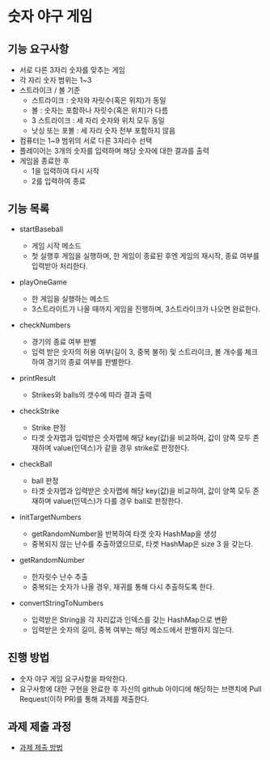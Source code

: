 # 숫자 야구 게임
## 기능 요구사항
* 서로 다른 3자리 숫자를 맞추는 게임
* 각 자리 숫자 범위는 1~3
* 스트라이크 / 볼 기준
    * 스트라이크 : 숫자와 자릿수(혹은 위치)가 동일
    * 볼 : 숫자는 포함하나 자릿수(혹은 위치)가 다름
    * 3 스트라이크 : 세 자리 숫자와 위치 모두 동일
    * 낫싱 또는 포볼 : 세 자리 숫자 전부 포함하지 않음
* 컴퓨터는 1~9 범위의 서로 다른 3자리수 선택
* 플레이어는 3개의 숫자를 입력하며 해당 숫자에 대한 결과를 출력
* 게임을 종료한 후
    * 1을 입력하여 다시 시작
    * 2를 입력하여 종료

## 기능 목록
* startBaseball
    * 게임 시작 메소드
    * 첫 실행후 게임을 실행하며, 한 게임이 종료된 후엔 게임의 재시작, 종료 여부를 입력받아 처리한다.

* playOneGame
    * 한 게임을 실행하는 메소드
    * 3스트라이트가 나올 때까지 게임을 진행하며, 3스트라이크가 나오면 완료한다.

* checkNumbers
    * 경기의 종료 여부 판별
    * 입력 받은 숫자의 허용 여부(길이 3, 중복 불허) 및 스트라이크, 볼 개수를 체크하여 경기의 종료 여부를 판별한다.

* printResult
    * Strikes와 balls의 갯수에 따라 결과 출력

* checkStrike
    * Strike 판정
    * 타겟 숫자맵과 입력받은 숫자맵에 해당 key(값)을 비교하여, 값이 양쪽 모두 존재하며 value(인덱스)가 같을 경우 strike로 판정한다.

* checkBall
    * ball 판정
    * 타겟 숫자맵과 입력받은 숫자맵에 해당 key(값)을 비교하여, 값이 양쪽 모두 존재하며 value(인덱스)가 다를 경우 ball로 판정한다.

* initTargetNumbers
    * getRandomNumber을 반복하여 타겟 숫자 HashMap을 생성
    * 중복되지 않는 난수를 추출하였으므로, 타겟 HashMap은 size 3 을 갖는다.

* getRandomNumber
    * 한자릿수 난수 추출
    * 중복되는 숫자가 나올 경우, 재귀를 통해 다시 추출하도록 한다.

* convertStringToNumbers
    * 입력받은 String을 각 자리값과 인덱스를 갖는 HashMap으로 변환
    * 입력받은 숫자의 길이, 중복 여부는 해당 메소드에서 판별하지 않는다.


## 진행 방법
* 숫자 야구 게임 요구사항을 파악한다.
* 요구사항에 대한 구현을 완료한 후 자신의 github 아이디에 해당하는 브랜치에 Pull Request(이하 PR)를 통해 과제를 제출한다.

## 과제 제출 과정
* [과제 제출 방법](https://github.com/next-step/nextstep-docs/tree/master/precourse)

